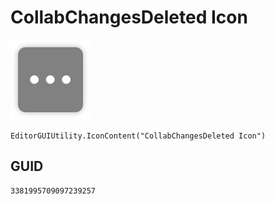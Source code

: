 # CollabChangesDeleted Icon
![](/img/CollabChangesDeleted%20Icon.png)

``` CSharp
EditorGUIUtility.IconContent("CollabChangesDeleted Icon")
```
## GUID
```
3381995709097239257
```
